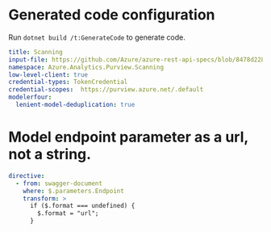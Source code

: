 # Generated code configuration

Run `dotnet build /t:GenerateCode` to generate code.

```yaml
title: Scanning
input-file: https://github.com/Azure/azure-rest-api-specs/blob/8478d2280c54d0065ac6271e39321849c090c659/specification/purview/data-plane/Azure.Data.Purview.Scanning/preview/2018-12-01-preview/scanningService.json
namespace: Azure.Analytics.Purview.Scanning
low-level-client: true
credential-types: TokenCredential
credential-scopes:  https://purview.azure.net/.default
modelerfour:
  lenient-model-deduplication: true
```

# Model endpoint parameter as a url, not a string.

```yaml
directive:
  - from: swagger-document
    where: $.parameters.Endpoint
    transform: >
      if ($.format === undefined) {
        $.format = "url";
      }
```